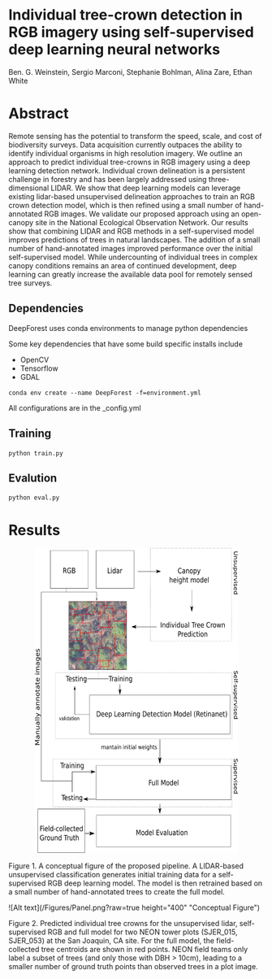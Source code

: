 # Individual tree-crown detection in RGB imagery using self-supervised deep learning neural networks

Ben. G. Weinstein, Sergio Marconi, Stephanie Bohlman, Alina Zare, Ethan White

# Abstract
Remote sensing has the potential to transform the speed, scale, and cost of biodiversity surveys. Data acquisition currently outpaces the ability to identify individual organisms in high resolution imagery. We outline an approach to predict individual tree-crowns in RGB imagery using a deep learning detection network. Individual crown delineation is a persistent challenge in forestry and has been largely addressed using three-dimensional LIDAR. We show that deep learning models can leverage existing lidar-based unsupervised delineation approaches to train an RGB crown detection model, which is then refined using a small number of hand-annotated RGB images. We validate our proposed approach using an open-canopy site in the National Ecological Observation Network. Our results show that combining LIDAR and RGB methods in a self-supervised model improves predictions of trees in natural landscapes. The addition of a small number of hand-annotated images improved performance over the initial self-supervised model. While undercounting of individual trees in complex canopy conditions remains an area of continued development, deep learning can greatly increase the available data pool for remotely sensed tree surveys.

## Dependencies

DeepForest uses conda environments to manage python dependencies

Some key dependencies that have some build specific installs include

* OpenCV
* Tensorflow
* GDAL

```
conda env create --name DeepForest -f=environment.yml
```

All configurations are in the _config.yml 

## Training

```
python train.py
```

## Evalution

```
python eval.py
```

# Results

<div align="center">
<img src="/Figures/Conceptual.png" width = "400" height="600"/>
</div>

Figure 1. A conceptual figure of the proposed pipeline. A LIDAR-based unsupervised classification generates initial training data for a self-supervised RGB deep learning model. The model is then retrained based on a small number of hand-annotated trees to create the full model.

![Alt text](/Figures/Panel.png?raw=true height="400" "Conceptual Figure")

Figure 2. Predicted individual tree crowns for the unsupervised lidar, self-supervised RGB and full model for two NEON tower plots (SJER_015, SJER_053) at the San Joaquin, CA site. For the full model, the field-collected tree centroids are shown in red points. NEON field teams only label a subset of trees (and only those with DBH > 10cm), leading to a smaller number of ground truth points than observed trees in a plot image.  
